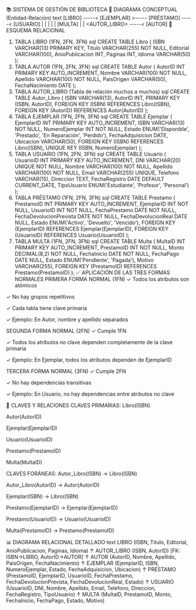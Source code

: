 📚 SISTEMA DE GESTIÓN DE BIBLIOTECA
🔷 DIAGRAMA CONCEPTUAL (Entidad-Relación)
text
[LIBRO] -----< [EJEMPLAR] >----- [PRÉSTAMO] -----< [USUARIO]
   |                                |
   |                                |
   |                              [MULTA]
   |
   |
<AUTOR_LIBRO> -----< [AUTOR]
🔷 ESQUEMA RELACIONAL
1. TABLA LIBRO (1FN, 2FN, 3FN)
sql
CREATE TABLE Libro (
    ISBN VARCHAR(13) PRIMARY KEY,
    Titulo VARCHAR(255) NOT NULL,
    Editorial VARCHAR(100),
    AnioPublicacion INT,
    Paginas INT,
    Idioma VARCHAR(50)
);
2. TABLA AUTOR (1FN, 2FN, 3FN)
sql
CREATE TABLE Autor (
    AutorID INT PRIMARY KEY AUTO_INCREMENT,
    Nombre VARCHAR(100) NOT NULL,
    Apellido VARCHAR(100) NOT NULL,
    PaisOrigen VARCHAR(50),
    FechaNacimiento DATE
);
3. TABLA AUTOR_LIBRO (Tabla de relación muchos a muchos)
sql
CREATE TABLE Autor_Libro (
    ISBN VARCHAR(13),
    AutorID INT,
    PRIMARY KEY (ISBN, AutorID),
    FOREIGN KEY (ISBN) REFERENCES Libro(ISBN),
    FOREIGN KEY (AutorID) REFERENCES Autor(AutorID)
);
4. TABLA EJEMPLAR (1FN, 2FN, 3FN)
sql
CREATE TABLE Ejemplar (
    EjemplarID INT PRIMARY KEY AUTO_INCREMENT,
    ISBN VARCHAR(13) NOT NULL,
    NumeroEjemplar INT NOT NULL,
    Estado ENUM('Disponible', 'Prestado', 'En Reparación', 'Perdido'),
    FechaAdquisicion DATE,
    Ubicacion VARCHAR(50),
    FOREIGN KEY (ISBN) REFERENCES Libro(ISBN),
    UNIQUE KEY (ISBN, NumeroEjemplar)
);
5. TABLA USUARIO (1FN, 2FN, 3FN)
sql
CREATE TABLE Usuario (
    UsuarioID INT PRIMARY KEY AUTO_INCREMENT,
    DNI VARCHAR(20) UNIQUE NOT NULL,
    Nombre VARCHAR(100) NOT NULL,
    Apellido VARCHAR(100) NOT NULL,
    Email VARCHAR(255) UNIQUE,
    Telefono VARCHAR(15),
    Direccion TEXT,
    FechaRegistro DATE DEFAULT CURRENT_DATE,
    TipoUsuario ENUM('Estudiante', 'Profesor', 'Personal')
);
6. TABLA PRÉSTAMO (1FN, 2FN, 3FN)
sql
CREATE TABLE Prestamo (
    PrestamoID INT PRIMARY KEY AUTO_INCREMENT,
    EjemplarID INT NOT NULL,
    UsuarioID INT NOT NULL,
    FechaPrestamo DATE NOT NULL,
    FechaDevolucionPrevista DATE NOT NULL,
    FechaDevolucionReal DATE NULL,
    Estado ENUM('Activo', 'Devuelto', 'Vencido'),
    FOREIGN KEY (EjemplarID) REFERENCES Ejemplar(EjemplarID),
    FOREIGN KEY (UsuarioID) REFERENCES Usuario(UsuarioID)
);
7. TABLA MULTA (1FN, 2FN, 3FN)
sql
CREATE TABLE Multa (
    MultaID INT PRIMARY KEY AUTO_INCREMENT,
    PrestamoID INT NOT NULL,
    Monto DECIMAL(8,2) NOT NULL,
    FechaInicio DATE NOT NULL,
    FechaPago DATE NULL,
    Estado ENUM('Pendiente', 'Pagada'),
    Motivo VARCHAR(255),
    FOREIGN KEY (PrestamoID) REFERENCES Prestamo(PrestamoID)
);
✅ APLICACIÓN DE LAS TRES FORMAS NORMALES
PRIMERA FORMA NORMAL (1FN)
✓ Todos los atributos son atómicos

✓ No hay grupos repetitivos

✓ Cada tabla tiene clave primaria

✓ Ejemplo: En Autor, nombre y apellido separados

SEGUNDA FORMA NORMAL (2FN)
✓ Cumple 1FN

✓ Todos los atributos no clave dependen completamente de la clave primaria

✓ Ejemplo: En Ejemplar, todos los atributos dependen de EjemplarID

TERCERA FORMA NORMAL (3FN)
✓ Cumple 2FN

✓ No hay dependencias transitivas

✓ Ejemplo: En Usuario, no hay dependencias entre atributos no clave

🔑 CLAVES Y RELACIONES
CLAVES PRIMARIAS:
Libro(ISBN)

Autor(AutorID)

Ejemplar(EjemplarID)

Usuario(UsuarioID)

Prestamo(PrestamoID)

Multa(MultaID)

CLAVES FORÁNEAS:
Autor_Libro(ISBN) → Libro(ISBN)

Autor_Libro(AutorID) → Autor(AutorID)

Ejemplar(ISBN) → Libro(ISBN)

Prestamo(EjemplarID) → Ejemplar(EjemplarID)

Prestamo(UsuarioID) → Usuario(UsuarioID)

Multa(PrestamoID) → Prestamo(PrestamoID)

📊 DIAGRAMA RELACIONAL DETALLADO
text
LIBRO (ISBN, Titulo, Editorial, AnioPublicacion, Paginas, Idioma)
    ↑
AUTOR_LIBRO (ISBN, AutorID) [FK: ISBN→LIBRO, AutorID→AUTOR]
    ↑
AUTOR (AutorID, Nombre, Apellido, PaisOrigen, FechaNacimiento)
    ↑
EJEMPLAR (EjemplarID, ISBN, NumeroEjemplar, Estado, FechaAdquisicion, Ubicacion)
    ↑
PRÉSTAMO (PrestamoID, EjemplarID, UsuarioID, FechaPrestamo, FechaDevolucionPrevista, FechaDevolucionReal, Estado)
    ↑
USUARIO (UsuarioID, DNI, Nombre, Apellido, Email, Telefono, Direccion, FechaRegistro, TipoUsuario)
    ↑
MULTA (MultaID, PrestamoID, Monto, FechaInicio, FechaPago, Estado, Motivo)